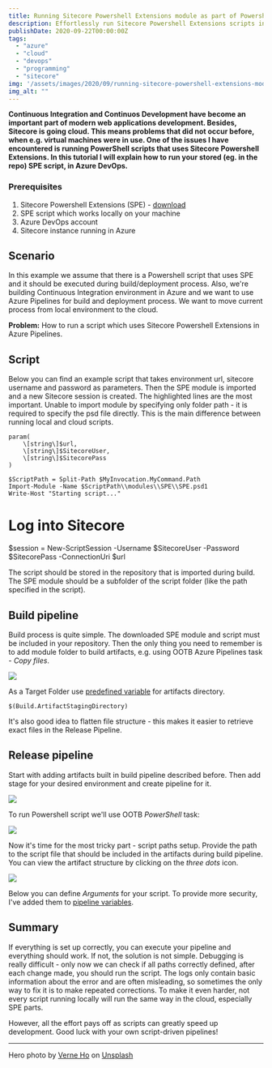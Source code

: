 ```yaml
---
title: Running Sitecore Powershell Extensions module as part of Powershell script in Azure DevOps
description: Effortlessly run Sitecore Powershell Extensions scripts in Azure DevOps with this tutorial, adapting to the evolving needs of your cloud-based Sitecore solution.
publishDate: 2020-09-22T00:00:00Z
tags: 
  - "azure"
  - "cloud"
  - "devops"
  - "programming"
  - "sitecore"
img: '/assets/images/2020/09/running-sitecore-powershell-extensions-module-as-part-of-powershell-script-in-azure-devops/images/verne-ho-0lajfsna-xq-unsplash.jpg'
img_alt: ""
---
```


**Continuous Integration and Continuos Development have become an important part of modern web applications development. Besides, Sitecore is going cloud. This means problems that did not occur before, when e.g. virtual machines were in use. One of the issues I have encountered is running PowerShell scripts that uses Sitecore Powershell Extensions. In this tutorial I will explain how to run your stored (eg. in the repo) SPE script, in Azure DevOps.**

### Prerequisites

1. Sitecore Powershell Extensions (SPE) - [download](https://github.com/SitecorePowerShell/Console/releases)
2. SPE script which works locally on your machine
3. Azure DevOps account
4. Sitecore instance running in Azure

## Scenario

In this example we assume that there is a Powershell script that uses SPE and it should be executed during build/deployment process. Also, we're building Continuous Integration environment in Azure and we want to use Azure Pipelines for build and deployment process. We want to move current process from local environment to the cloud.

**Problem:** How to run a script which uses Sitecore Powershell Extensions in Azure Pipelines.

## Script

Below you can find an example script that takes environment url, sitecore username and password as parameters. Then the SPE module is imported and a new Sitecore session is created. The highlighted lines are the most important. Unable to import module by specifying only folder path - it is required to specify the psd file directly. This is the main difference between running local and cloud scripts.

```shell
param(
	\[string\]$url,
	\[string\]$SitecoreUser,
	\[string\]$SitecorePass
)

$ScriptPath = Split-Path $MyInvocation.MyCommand.Path
Import-Module -Name $ScriptPath\\modules\\SPE\\SPE.psd1
Write-Host "Starting script..."
```

# Log into Sitecore
$session = New-ScriptSession -Username $SitecoreUser -Password $SitecorePass -ConnectionUri $url

The script should be stored in the repository that is imported during build. The SPE module should be a subfolder of the script folder (like the path specified in the script).

## Build pipeline

Build process is quite simple. The downloaded SPE module and script must be included in your repository. Then the only thing you need to remember is to add module folder to build artifacts, e.g. using OOTB Azure Pipelines task - _Copy files_.

![](https://jakubwajs.files.wordpress.com/2020/09/image.png?w=913)

As a Target Folder use [predefined variable](https://docs.microsoft.com/en-us/azure/devops/pipelines/build/variables?view=azure-devops&tabs=yaml) for artifacts directory.

```shell
$(Build.ArtifactStagingDirectory)
```

It's also good idea to flatten file structure - this makes it easier to retrieve exact files in the Release Pipeline.

## Release pipeline

Start with adding artifacts built in build pipeline described before. Then add stage for your desired environment and create pipeline for it.

![](https://jakubwajs.files.wordpress.com/2020/09/image-3.png?w=623)

To run Powershell script we'll use OOTB _PowerShell_ task:

![](https://jakubwajs.files.wordpress.com/2020/09/image-1.png?w=914)

Now it's time for the most tricky part - script paths setup. Provide the path to the script file that should be included in the artifacts during build pipeline. You can view the artifact structure by clicking on the _three dots_ icon.

![](https://jakubwajs.files.wordpress.com/2020/09/image-4.png?w=1024)

Below you can define _Arguments_ for your script. To provide more security, I've added them to [pipeline variables](https://docs.microsoft.com/en-us/azure/devops/pipelines/process/variables?view=azure-devops&tabs=yaml%2Cbatch).

## Summary

If everything is set up correctly, you can execute your pipeline and everything should work. If not, the solution is not simple. Debugging is really difficult - only now we can check if all paths correctly defined, after each change made, you should run the script. The logs only contain basic information about the error and are often misleading, so sometimes the only way to fix it is to make repeated corrections. To make it even harder, not every script running locally will run the same way in the cloud, especially SPE parts.

However, all the effort pays off as scripts can greatly speed up development. Good luck with your own script-driven pipelines!

* * *

Hero photo by [Verne Ho](https://unsplash.com/@verneho?utm_source=unsplash&utm_medium=referral&utm_content=creditCopyText) on [Unsplash](https://unsplash.com/s/photos/build?utm_source=unsplash&utm_medium=referral&utm_content=creditCopyText)
